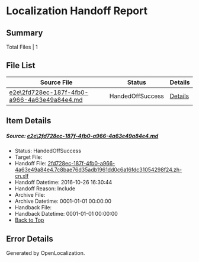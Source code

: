 # <a name='report-top'></a> Localization Handoff Report

## Summary
 Total Files | 1

## File List
 Source File | Status | Details 
 ----------- | ------ | ------- 
 [e2e\2fd728ec-187f-4fb0-a966-4a63e49a84e4.md](https://github.com/OpenLocalizationTestOrg/ol-test0/blob/5f6c5130429ec57532166264e6931af1fc9e0012/e2e/2fd728ec-187f-4fb0-a966-4a63e49a84e4.md) | HandedOffSuccess | [Details](#2470869317f2502d42f4a063b943248e287aaf1d1)

## Item Details
##### <a name='2470869317f2502d42f4a063b943248e287aaf1d1'></a> Source: [e2e\2fd728ec-187f-4fb0-a966-4a63e49a84e4.md](https://github.com/OpenLocalizationTestOrg/ol-test0/blob/5f6c5130429ec57532166264e6931af1fc9e0012/e2e/2fd728ec-187f-4fb0-a966-4a63e49a84e4.md)
* Status: HandedOffSuccess
* Target File: 
* Handoff File: [2fd728ec-187f-4fb0-a966-4a63e49a84e4.7c8bae76d35adb1961dd0c6a16fdc31054298f24.zh-cn.xlf](https://github.com/OpenLocalizationTestOrg/ol-test0-handoff/blob/cad2de08bea454f8f2966071cd2c564dc45fab55/ol-handoff/OpenLocalizationTestOrg/ol-test0-zhcn/shujia/ht/2fd728ec-187f-4fb0-a966-4a63e49a84e4.7c8bae76d35adb1961dd0c6a16fdc31054298f24.zh-cn.xlf)
* Handoff Datetime: 2016-10-26 16:30:44
* Handoff Reason: Include
* Archive File: 
* Archive Datetime: 0001-01-01 00:00:00
* Handback File: 
* Handback Datetime: 0001-01-01 00:00:00
* [Back to Top](#report-top)


## Error Details

Generated by OpenLocalization.
